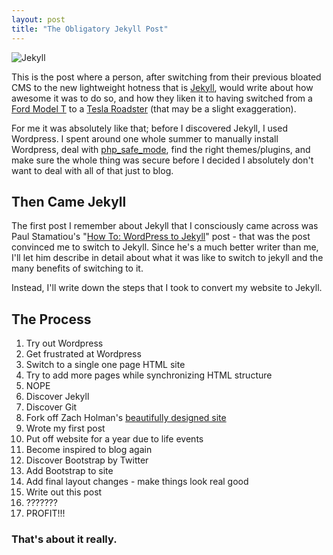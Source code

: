 ```yaml
---
layout: post
title: "The Obligatory Jekyll Post"
---
```


![Jekyll](http://f.cl.ly/items/2p3o430v3y0v0x3k0S2S/Jekyll.png)

This is the post where a person, after switching from their previous bloated CMS to the new lightweight hotness that is [Jekyll](https://github.com/mojombo/jekyll), would write about how awesome it was to do so, and how they liken it to having switched from a [Ford Model T](https://en.wikipedia.org/wiki/Ford_Model_T) to a [Tesla Roadster](http://www.teslamotors.com/roadster/gallery) (that may be a slight exaggeration). 

For me it was absolutely like that; before I discovered Jekyll, I used Wordpress. I spent around one whole summer to manually install Wordpress, deal with [php_safe_mode](https://encrypted.google.com/search?q=php%20safe_mode%20nearlyfreespeech), find the right themes/plugins, and make sure the whole thing was secure before I decided I absolutely don't want to deal with all of that just to blog.

## Then Came Jekyll

The first post I remember about Jekyll that I consciously came across was Paul Stamatiou's "[How To: WordPress to Jekyll](http://paulstamatiou.com/how-to-wordpress-to-jekyll)" post - that was the post convinced me to switch to Jekyll. Since he's a much better writer than me, I'll let him describe in detail about what it was like to switch to jekyll and the many benefits of switching to it.

Instead, I'll write down the steps that I took to convert my website to Jekyll.

## The Process

1. Try out Wordpress
2. Get frustrated at Wordpress
3. Switch to a single one page HTML site
4. Try to add more pages while synchronizing HTML structure
5. NOPE
6. Discover Jekyll
7. Discover Git
8. Fork off Zach Holman's [beautifully designed site](http://zachholman.com/)
9. Wrote my first post
10. Put off website for a year due to life events
13. Become inspired to blog again
11. Discover Bootstrap by Twitter
12. Add Bootstrap to site
14. Add final layout changes - make things look real good
15. Write out this post
16. ???????
17. PROFIT!!!

### That's about it really.

